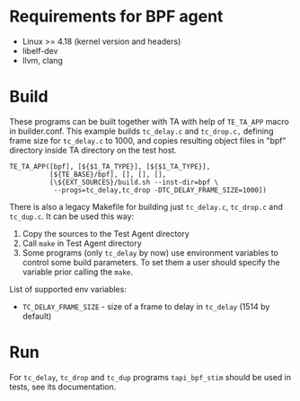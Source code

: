 Requirements for BPF agent
==========================

* Linux >= 4.18 (kernel version and headers)
* libelf-dev
* llvm, clang

Build
=====

These programs can be built together with TA with help of `TE_TA_APP`
macro in builder.conf. This example builds `tc_delay.c` and `tc_drop.c,`
defining frame size for `tc_delay.c` to 1000, and copies resulting
object files in "bpf" directory inside TA directory on the test
host.

```
TE_TA_APP([bpf], [${$1_TA_TYPE}], [${$1_TA_TYPE}],
          [${TE_BASE}/bpf], [], [], [],
          [\${EXT_SOURCES}/build.sh --inst-dir=bpf \
           --progs=tc_delay,tc_drop -DTC_DELAY_FRAME_SIZE=1000])
```

There is also a legacy Makefile for building just `tc_delay.c`, `tc_drop.c`
and `tc_dup.c`. It can be used this way:

1. Copy the sources to the Test Agent directory
2. Call `make` in Test Agent directory
3. Some programs (only `tc_delay` by now) use environment variables to control
some build parameters. To set them a user should specify the variable prior
calling the `make`.

List of supported env variables:
- `TC_DELAY_FRAME_SIZE` - size of a frame to delay in `tc_delay` (1514 by default)

Run
===

For `tc_delay`, `tc_drop` and `tc_dup` programs `tapi_bpf_stim` should be used in
tests, see its documentation.
